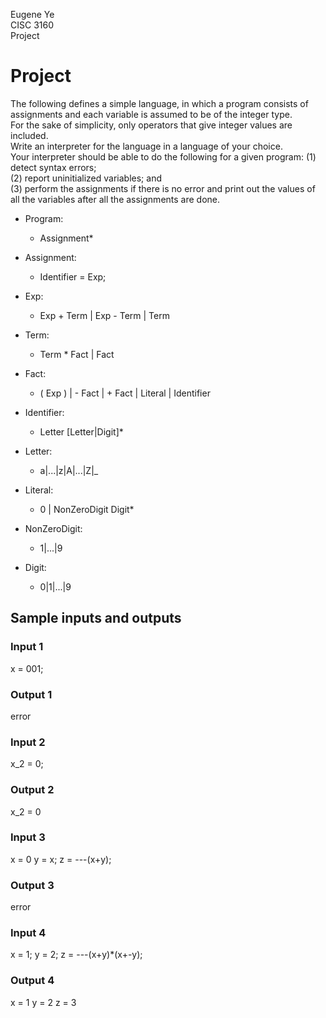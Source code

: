 Eugene Ye  
CISC 3160  
Project  


# Project

The following defines a simple language, in which a program consists of assignments and each variable is assumed to be of the integer type.  
For the sake of simplicity, only operators that give integer values are included.  
Write an interpreter for the language in a language of your choice.  
Your interpreter should be able to do the following for a given program: 
  (1) detect syntax errors;  
  (2) report uninitialized variables; and  
  (3) perform the assignments if there is no error and print out the values of all the variables after all the assignments are done.  

* Program:
 	* Assignment*

* Assignment:
  * Identifier = Exp;

* Exp: 
 	* Exp + Term | Exp - Term | Term

* Term:
 	* Term * Fact  | Fact

* Fact:
 	* ( Exp ) | - Fact | + Fact | Literal | Identifier

* Identifier:
 	* Letter \[Letter|Digit]*

* Letter:
 	* a|...|z|A|...|Z|_

* Literal:
 	* 0 | NonZeroDigit Digit*
    		
* NonZeroDigit:
 	* 1|...|9

* Digit:
 	* 0|1|...|9


## Sample inputs and outputs
### Input 1

   x = 001;

### Output 1

   error

### Input 2

   x_2 = 0;

### Output 2

   x_2 = 0

### Input 3

   x = 0
   y = x;
   z = ---(x+y);

### Output 3

   error

### Input 4

   x = 1;
   y = 2;
   z = ---(x+y)*(x+-y);

### Output 4

   x = 1
   y = 2
   z = 3


